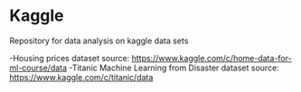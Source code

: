 # Kaggle
Repository for data analysis on kaggle data sets 

-Housing prices dataset source: https://www.kaggle.com/c/home-data-for-ml-course/data 
-Titanic Machine Learning from Disaster dataset source: https://www.kaggle.com/c/titanic/data
